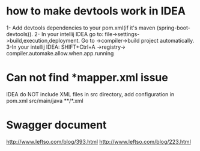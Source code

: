 # how to make devtools work in IDEA
1- Add devtools dependencies to your pom.xml(if it's maven (spring-boot-devtools)). 
2- In your intellij IDEA go to: file->settings->build,execution,deployment. 
    Go to ->compiler->build project automatically. 
3-In your intellij IDEA: SHIFT+Ctrl+A ->registry-> compiler.automake.allow.when.app.running

# Can not find *mapper.xml issue
IDEA do NOT include XML files in src directory, add configuration in pom.xml
<build>
        <resources>
            <resource>
                <directory>src/main/java</directory>
                <includes>
                    <include>**/*.xml</include>
                </includes>
            </resource>
        </resources>
</build>

# Swagger document
http://www.leftso.com/blog/393.html
http://www.leftso.com/blog/223.html
